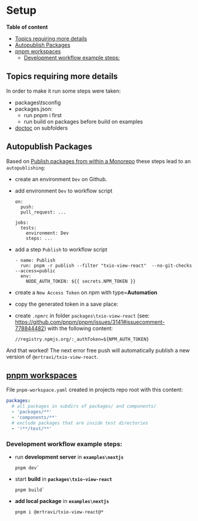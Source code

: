 # Setup

<!-- START doctoc generated TOC please keep comment here to allow auto update -->
<!-- DON'T EDIT THIS SECTION, INSTEAD RE-RUN doctoc TO UPDATE -->
**Table of content**

- [Topics requiring more details](#topics-requiring-more-details)
- [Autopublish Packages](#autopublish-packages)
- [pnpm workspaces](#pnpm-workspaces)
  - [Development workflow example steps:](#development-workflow-example-steps)

<!-- END doctoc generated TOC please keep comment here to allow auto update -->

## Topics requiring more details

In order to make it run some steps were taken:

- packages\tsconfig
- packages.json: 
  - run pnpm i first
  - run build on packages before build on examples
- [doctoc](https://www.npmjs.com/package/doctoc) on subfolders

## Autopublish Packages

Based on [Publish packages from within a Monorepo](https://dev.to/menghif/publish-packages-from-within-a-monorepo-3b96) these steps lead to an `autopublishing`:

- create an environment `Dev` on Github.

- add environment `Dev` to workflow script

  ```  
  on:
    push:
    pull_request: ...

  jobs:
    tests:
      environment: Dev  
      steps: ...

  ```      

- add a step `Publish` to workflow script

  ```  
  - name: Publish
    run: pnpm -r publish --filter "txio-view-react"  --no-git-checks --access=public
    env:
      NODE_AUTH_TOKEN: ${{ secrets.NPM_TOKEN }}
  ```

- create a `New Access Token` on npm with type=**Automation**

- copy the generated token in a save place:

- create `.npmrc` in folder `packages\txio-view-react` (see: https://github.com/pnpm/pnpm/issues/3141#issuecomment-778844482) with the following content:

  ```
  //registry.npmjs.org/:_authToken=${NPM_AUTH_TOKEN}
  ```


And that worked! The next error free push will automatically publish a new version of `@ertravi/txio-view-react`.

## [pnpm workspaces](https://pnpm.io/workspaces)

File `pnpm-workspace.yaml` created in projects repo root with this content:

```yaml
packages:
  # all packages in subdirs of packages/ and components/
  - 'packages/**'
  - 'components/**'
  # exclude packages that are inside test directories
  - '!**/test/**'
```

### Development workflow example steps:

- run **development server** in **`examples\nextjs`**

  ```
  pnpm dev`
  ```

- start **build** in **`packages\txio-view-react`**

  ```
  pnpm build`
  ```

- **add local package** in **`examples\nextjs`**

  ```
  pnpm i @ertravi/txio-view-react@*
  ```

